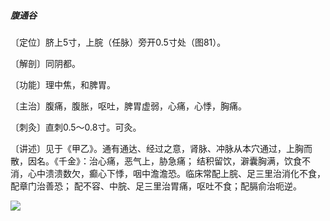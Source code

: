 ##### 腹通谷

〔定位〕脐上5寸，上脘（任脉）旁开0.5寸处（图81）。

〔解剖〕同阴都。

〔功能〕理中焦，和脾胃。

〔主治〕腹痛，腹胀，呕吐，脾胃虚弱，心痛，心悸，胸痛。

〔刺灸〕直刺0.5〜0.8寸。可灸。

〔讲述〕见于《甲乙》。通有通达、经过之意，肾脉、冲脉从本穴通过，上胸而散，因名。《千金》：治心痛，恶气上，胁急痛； 结积留饮，澼囊胸满，饮食不消，心中溃溃数欠，癫心下悸，咽中澹澹恐。临床常配上脘、足三里治消化不食，配章门治善恐； 配不容、中脘、足三里治胃痛，呕吐不食；配膈俞治呃逆。

![](./img/图81.jpg)
